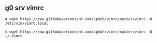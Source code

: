 g0 srv vimrc
------

```
# wget https://raw.githubusercontent.com/ipduh/vimrc/master/vimrc -O /etc/vim/vimrc.local

```


```
$ wget https://raw.githubusercontent.com/ipduh/vimrc/master/vimrc -O ~/.vimrc
```
